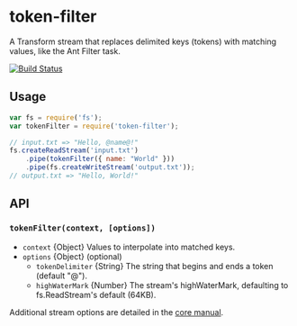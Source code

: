 # token-filter

A Transform stream that replaces delimited keys (tokens) with matching values, like the Ant Filter task.

[![Build Status](https://travis-ci.org/evocateur/token-filter.png?branch=master)](https://travis-ci.org/evocateur/token-filter)

## Usage

```js
var fs = require('fs');
var tokenFilter = require('token-filter');

// input.txt => "Hello, @name@!"
fs.createReadStream('input.txt')
    .pipe(tokenFilter({ name: "World" }))
    .pipe(fs.createWriteStream('output.txt'));
// output.txt => "Hello, World!"
```

## API

### `tokenFilter(context, [options])`

* `context` {Object} Values to interpolate into matched keys.
* `options` {Object} (optional)
  * `tokenDelimiter` {String} The string that begins and ends a token (default "@").
  * `highWaterMark` {Number} The stream's highWaterMark, defaulting to fs.ReadStream's default (64KB).

Additional stream options are detailed in the [core manual](http://nodejs.org/api/stream.html).
